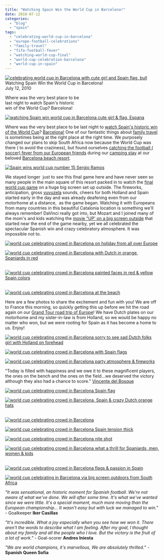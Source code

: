 ```yaml
---
title: "Watching Spain Win the World Cup in Barcelona!"
date: 2010-07-12
categories: 
  - "blog"
  - "spain"
tags: 
  - "celebrating-world-cup-in-barcelona"
  - "europe-football-celebrations"
  - "family-travel"
  - "fifa-football-fever"
  - "watching-world-cup-final"
  - "world-cup-celebration-barcelona"
  - "world-cup-in-spain"
---
```


[![celebrating world cup in Barcelona with cute girl and Spain flag, bull](https://pub-ac94b3f306b24c0dba4238943c97f2e1.r2.dev/6a00e5502a950788330133f239a30b970b.jpg "celebrating world cup in Barcelona with cute girl and Spain flag, bull")](https://pub-ac94b3f306b24c0dba4238943c97f2e1.r2.dev/6a00e5502a950788330133f239a30b970b.jpg) Watching Spain Win the World Cup in Barcelona!  
July 12, 2010

Where was the very best place to be  
last night to watch Spain's historic  
win of the World Cup? Barcelona!

<!--more-->

[![watching Spain win world cup in Barcelona cute girl & flag, Espana](https://pub-ac94b3f306b24c0dba4238943c97f2e1.r2.dev/6a00e5502a950788330134855f636e970c.jpg "watching Spain win world cup in Barcelona cute girl & flag, Espana")](https://pub-ac94b3f306b24c0dba4238943c97f2e1.r2.dev/6a00e5502a950788330134855f636e970c.jpg)  

Where was the very best place to be last night to [watch Spain's historic win of the World Cup](http://goal.blogs.nytimes.com/2010/07/11/how-theyre-celebrating-in-spain/)? [Barcelona!](http://www.dailymail.co.uk/sport/worldcup2010/article-1293966/Catalans-crazy-Barcelona-beat-Dutch-World-Cup-final.html) One of our fantastic things about [family travel](http://soultravelers3new.local/2008/05/top-10-family-t.html?cid=116576936) is sometimes being at the right place at the right time. We purposely changed our plans to skip South Africa now because the World Cup was there ( to avoid the craziness), but found ourselves [catching the football ( soccer) fever from our European friends](http://soultravelers3new.local/2010/06/world-cup-football-soccer-in-europe-with-friends.html) during our [camping stay](http://soultravelers3new.local/2010/05/camping-europe-in-a-motorhome-rv-5-best-sites-roadtrip-europe-family-travel-budget-best-price.html) at our beloved [Barcelona beach resort](http://soultravelers3new.local/2007/05/barcelona-beach.html).

[![Spain wins world cup number 15 Sergio Ramos](https://pub-ac94b3f306b24c0dba4238943c97f2e1.r2.dev/6a00e5502a950788330134855f6a83970c.jpg "Spain wins world cup number 15 Sergio Ramos")](https://pub-ac94b3f306b24c0dba4238943c97f2e1.r2.dev/6a00e5502a950788330134855f6a83970c.jpg) 

We stayed longer  just to see this final game here and have never seen so many people in the main square of this resort packed in to watch the [final world cup game](http://www.fifa.com/) on a huge big screen set up outside. The fireworks, anticipation, gross [vuvuzela](http://en.wikipedia.org/wiki/Vuvuzela) sounds, cheers for both Holland and Spain started early in the day and was already deafening even from our motorhome at a distance,  as the game began. Watching it with Europeans from many countries in this beautiful Catalonia location is something we'll always remember! DaVinci really got into, but Mozart and I joined many of the mom's and kids watching the [movie "UP' on a big screen outside](http://adisney.go.com/disneyvideos/animatedfilms/up/) that started near the end of the game nearby, yet we all celebrated the spectacular Spanish win and crazy celebratory atmosphere. It was impossible not to.  

[![world cup celebrating crowd in Barcelona on holiday from all over Europe](https://pub-ac94b3f306b24c0dba4238943c97f2e1.r2.dev/6a00e5502a950788330133f239bcae970b.jpg "world cup celebrating crowd in Barcelona on holiday from all over Europe")](https://pub-ac94b3f306b24c0dba4238943c97f2e1.r2.dev/6a00e5502a950788330133f239bcae970b.jpg) 

[![world cup celebrating crowd in Barcelona with Dutch in orange, Spaniards in red ](https://pub-ac94b3f306b24c0dba4238943c97f2e1.r2.dev/6a00e5502a950788330134855f83c9970c.jpg "world cup celebrating crowd in Barcelona with Dutch in orange, Spaniards in red ")](https://pub-ac94b3f306b24c0dba4238943c97f2e1.r2.dev/6a00e5502a950788330134855f83c9970c.jpg) 

[![world cup celebrating crowd in Barcelona painted faces in red & yellow Spain colors](https://pub-ac94b3f306b24c0dba4238943c97f2e1.r2.dev/6a00e5502a950788330133f239c452970b.jpg "world cup celebrating crowd in Barcelona painted faces in red & yellow Spain colors")](https://pub-ac94b3f306b24c0dba4238943c97f2e1.r2.dev/6a00e5502a950788330133f239c452970b.jpg) 

[![world cup celebrating crowd in Barcelona at the beach](https://pub-ac94b3f306b24c0dba4238943c97f2e1.r2.dev/6a00e5502a950788330134855f85e9970c.jpg "world cup celebrating crowd in Barcelona at the beach")](https://pub-ac94b3f306b24c0dba4238943c97f2e1.r2.dev/6a00e5502a950788330134855f85e9970c.jpg) 

Here are a few photos to share the excitement and fun with you! We are off to France this morning, so quickly getting this up before we hit the road again on our [Grand Tour road trip of Europe](http://soultravelers3new.local/2010/06/grand-tour-europe-iv-family-travel-extended-vacation-road-trip-summer-holiday-abroad.html)! We have Dutch plates on our motorhome and my sister-in-law is from Holland, so we would be happy no matter who won, but we were rooting for Spain as it has become a home to us. Enjoy! 

[![world cup celebrating crowd in Barcelona sorry to see sad Dutch folks girl with Holland on forehead](https://pub-ac94b3f306b24c0dba4238943c97f2e1.r2.dev/6a00e5502a950788330134855f8b50970c.jpg "world cup celebrating crowd in Barcelona sorry to see sad Dutch folks girl with Holland on forehead")](https://pub-ac94b3f306b24c0dba4238943c97f2e1.r2.dev/6a00e5502a950788330134855f8b50970c.jpg)  

[![world cup celebrating crowd in Barcelona with Spain flags](https://pub-ac94b3f306b24c0dba4238943c97f2e1.r2.dev/6a00e5502a950788330134855f8c62970c.jpg "world cup celebrating crowd in Barcelona with Spain flags")](https://pub-ac94b3f306b24c0dba4238943c97f2e1.r2.dev/6a00e5502a950788330134855f8c62970c.jpg) 

[![world cup celebrating crowd in Barcelona party atmosphere & fireworks](https://pub-ac94b3f306b24c0dba4238943c97f2e1.r2.dev/6a00e5502a950788330133f239cc93970b.jpg "world cup celebrating crowd in Barcelona party atmosphere & fireworks")](https://pub-ac94b3f306b24c0dba4238943c97f2e1.r2.dev/6a00e5502a950788330133f239cc93970b.jpg) 

"Today is filled with happiness and we owe it to these magnificent players, the ones on the bench and the ones on the field...we deserved the victory although they also had a chance to score." [Vincente del Bosque](http://www.as.com/futbol/articulo/bosque-debemos-23-jugadores/dasftb/20100711dasdasftb_46/Tes)

[](http://www.as.com/futbol/articulo/bosque-debemos-23-jugadores/dasftb/20100711dasdasftb_46/Tes)[![world cup celebrating crowd in Barcelona Spain flag](https://pub-ac94b3f306b24c0dba4238943c97f2e1.r2.dev/6a00e5502a950788330133f239d43a970b.jpg "world cup celebrating crowd in Barcelona Spain flag")](https://pub-ac94b3f306b24c0dba4238943c97f2e1.r2.dev/6a00e5502a950788330133f239d43a970b.jpg) 

[](http://www.as.com/futbol/articulo/bosque-debemos-23-jugadores/dasftb/20100711dasdasftb_46/Tes)[![world cup celebrating crowd in Barcelona, Spain & crazy Dutch orange hats](https://pub-ac94b3f306b24c0dba4238943c97f2e1.r2.dev/6a00e5502a950788330134855f96c5970c.jpg "world cup celebrating crowd in Barcelona, Spain & crazy Dutch orange hats")](https://pub-ac94b3f306b24c0dba4238943c97f2e1.r2.dev/6a00e5502a950788330134855f96c5970c.jpg) 

[](http://www.as.com/futbol/articulo/bosque-debemos-23-jugadores/dasftb/20100711dasdasftb_46/Tes)[![world cup celebrating crowd in Barcelona](https://pub-ac94b3f306b24c0dba4238943c97f2e1.r2.dev/6a00e5502a950788330133f239d5f5970b.jpg "world cup celebrating crowd in Barcelona")](https://pub-ac94b3f306b24c0dba4238943c97f2e1.r2.dev/6a00e5502a950788330133f239d5f5970b.jpg) 

[](http://www.as.com/futbol/articulo/bosque-debemos-23-jugadores/dasftb/20100711dasdasftb_46/Tes)[![world cup celebrating crowd in Barcelona Spain tension thick](https://pub-ac94b3f306b24c0dba4238943c97f2e1.r2.dev/6a00e5502a950788330133f239d67d970b.jpg "world cup celebrating crowd in Barcelona Spain tension thick")](https://pub-ac94b3f306b24c0dba4238943c97f2e1.r2.dev/6a00e5502a950788330133f239d67d970b.jpg) 

[](http://www.as.com/futbol/articulo/bosque-debemos-23-jugadores/dasftb/20100711dasdasftb_46/Tes)[![world cup celebrating crowd in Barcelona nite shot](https://pub-ac94b3f306b24c0dba4238943c97f2e1.r2.dev/6a00e5502a950788330133f239d723970b.jpg "world cup celebrating crowd in Barcelona nite shot")](https://pub-ac94b3f306b24c0dba4238943c97f2e1.r2.dev/6a00e5502a950788330133f239d723970b.jpg) 

[](http://www.as.com/futbol/articulo/bosque-debemos-23-jugadores/dasftb/20100711dasdasftb_46/Tes)[![world cup celebrating crowd in Barcelona what a thrill for Spaniards, men, women & kids](https://pub-ac94b3f306b24c0dba4238943c97f2e1.r2.dev/6a00e5502a950788330134855f9952970c.jpg "world cup celebrating crowd in Barcelona what a thrill for Spaniards, men, women & kids")](https://pub-ac94b3f306b24c0dba4238943c97f2e1.r2.dev/6a00e5502a950788330134855f9952970c.jpg) 

[](http://www.as.com/futbol/articulo/bosque-debemos-23-jugadores/dasftb/20100711dasdasftb_46/Tes)[![world cup celebrating crowd in Barcelona flags & passion in Spain](https://pub-ac94b3f306b24c0dba4238943c97f2e1.r2.dev/6a00e5502a950788330133f239d81b970b.jpg "world cup celebrating crowd in Barcelona flags & passion in Spain")](https://pub-ac94b3f306b24c0dba4238943c97f2e1.r2.dev/6a00e5502a950788330133f239d81b970b.jpg) 

[](http://www.as.com/futbol/articulo/bosque-debemos-23-jugadores/dasftb/20100711dasdasftb_46/Tes)[![world cup celebrating in Barcelona via big screen outdoors from South Africa](https://pub-ac94b3f306b24c0dba4238943c97f2e1.r2.dev/6a00e5502a950788330134855f9a62970c.jpg "world cup celebrating in Barcelona via big screen outdoors from South Africa")](https://pub-ac94b3f306b24c0dba4238943c97f2e1.r2.dev/6a00e5502a950788330134855f9a62970c.jpg)

  
_"It was sensational, an historic moment for Spanish football. We're not aware of what we've done. We will after some time. It's what we've wanted since we were little. It's a special moment, much more moving than the European championship... It wasn't easy but with luck we managed to win."_ \- Goalkeeper **Iker Casillas**

_"It's incredible. What a joy especially when you see how we won it. There aren't the words to describe what I am feeling. After my goal, I thought about my family and all the people who I love. But the victory is the fruit of a lot of work."_ \- Goal-scorer **Andres Iniesta**

_"We are world champions, it's marvellous, We are absolutely thrilled._" \- **Spanish Queen Sofia**

[](http://www.as.com/futbol/articulo/bosque-debemos-23-jugadores/dasftb/20100711dasdasftb_46/Tes)
